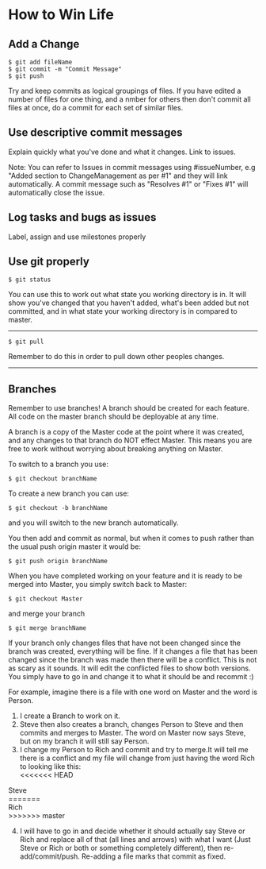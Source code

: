 # How to Win Life

## Add a Change

    $ git add fileName
    $ git commit -m "Commit Message"
    $ git push

Try and keep commits as logical groupings of files. If you have edited a number of files for one thing, and a nmber for others then don't commit all files at once, do a commit for each set of similar files.

## Use descriptive commit messages
Explain quickly what you've done and what it changes. Link to issues.

Note: You can refer to Issues in commit messages using #issueNumber, e.g "Added section to ChangeManagement as per #1" and they will link automatically. A commit message such as "Resolves #1" or "Fixes #1" will automatically close the issue.

## Log tasks and bugs as issues

Label, assign and use milestones properly

## Use git properly

    $ git status
You can use this to work out what state you working directory is in. It will show you've changed that you haven't added, what's been added but not committed, and in what state your working directory is in compared to master.
* * *
    $ git pull
Remember to do this in order to pull down other peoples changes.
* * *

## Branches
Remember to use branches! A branch should be created for each feature. All code on the master branch should be deployable at any time.

A branch is a copy of the Master code at the point where it was created, and any changes to that branch do NOT effect Master. This means you are free to work without worrying about breaking anything on Master.

To switch to a branch you use:

    $ git checkout branchName

To create a new branch you can use:

    $ git checkout -b branchName

and you will switch to the new branch automatically.

You then add and commit as normal, but when it comes to push rather than the usual push origin master it would be:

    $ git push origin branchName

When you have completed working on your feature and it is ready to be merged into Master, you simply switch back to Master:

    $ git checkout Master

and merge your branch

    $ git merge branchName

If your branch only changes files that have not been changed since the branch was created, everything will be fine. If it changes a file that has been changed since the branch was made then there will be a conflict. This is not as scary as it sounds. It will edit the conflicted files to show both versions. You simply have to go in and change it to what it should be and recommit :)

For example, imagine there is a file with one word on Master and the word is Person.

1. I create a Branch to work on it.
2. Steve then also creates a branch, changes Person to Steve and then commits and merges to Master. The word on Master now says Steve, but on my branch it will still say Person.
3. I change my Person to Rich and commit and try to merge.It will tell me there is a conflict and my file will change from just having the word Rich to looking like this:<div>
<<<<<<< HEAD
</div>
<div>
Steve
</div>
<div>
=======
</div>
<div>
Rich
</div>
<div>
>>>>>>> master
</div>

4. I will have to go in and decide whether it should actually say Steve or Rich and replace all of that (all lines and arrows) with what I want (Just Steve or Rich or both or something completely different), then re-add/commit/push. Re-adding a file marks that commit as fixed.
